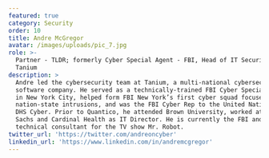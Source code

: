 ```yaml
---
featured: true
category: Security
order: 10
title: Andre McGregor
avatar: /images/uploads/pic_7.jpg
role: >-
  Partner - TLDR; formerly Cyber Special Agent - FBI, Head of IT Security -
  Tanium
description: >
  Andre led the cybersecurity team at Tanium, a multi-national cybersecurity
  software company. He served as a technically-trained FBI Cyber Special Agent
  in New York City, helped form FBI New York’s first cyber squad focused on
  nation-state intrusions, and was the FBI Cyber Rep to the United Nations and
  DHS Cyber. Prior to Quantico, he attended Brown University, worked at Goldman
  Sachs and Cardinal Health as IT Director. He is currently the FBI and
  technical consultant for the TV show Mr. Robot.
twitter_url: 'https://twitter.com/andreoncyber'
linkedin_url: 'https://www.linkedin.com/in/andremcgregor'
---
```


